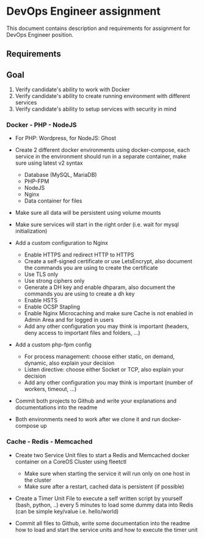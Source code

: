# DevOps Engineer assignment

This document contains description and requirements for assignment for DevOps Engineer position.

## Requirements

## Goal

1. Verify candidate's ability to work with Docker
2. Verify candidate's ability to create running environment with different services
3. Verify candidate's ability to setup services with security in mind

### Docker - PHP - NodeJS

* For PHP: Wordpress, for NodeJS: Ghost
* Create 2 different docker environments using docker-compose, each service in the environment should run in a separate container, make sure using latest v2 syntax

    * Database (MySQL, MariaDB)
    * PHP-FPM
    * NodeJS
    * Nginx
    * Data container for files

* Make sure all data will be persistent using volume mounts
* Make sure services will start in the right order (i.e. wait for mysql initialization)
* Add a custom configuration to Nginx

    * Enable HTTPS and redirect HTTP to HTTPS
    * Create a self-signed certificate or use LetsEncrypt, also document the commands you are using to create the certificate
    * Use TLS only
    * Use strong ciphers only
    * Generate a DH key and enable dhparam, also document the commands you are using to create a dh key
    * Enable	HSTS
    * Enable OCSP Stapling
    * Enable Nginx Microcaching and make sure Cache is not enabled in Admin Area and for logged in users
    * Add any other configuration you may think is important (headers, deny access to important files and folders, ...)

* Add a custom php-fpm config

    * For process management: choose either static, on demand, dynamic, also explain your decision
    * Listen directive: choose either Socket or TCP, also explain your decision
    * Add any other configuration you may think is important (number of workers, timeout, …)

* Commit both projects to Github and write your explanations and documentations into the readme
* Both environments need to work after we clone it and run docker-compose up

### Cache - Redis - Memcached

* Create two Service Unit files to start a Redis and Memcached docker container on a CoreOS Cluster using fleetctl

    * Make sure when starting the service it will run only on one host in the cluster
    * Make sure after a restart, cached data is persistent (if possible)

* Create a Timer Unit File to execute a self written script by yourself (bash, python, ..) every 5 minutes to load some dummy data into Redis (can be simple key/value i.e. hello/world)

* Commit all files to Github, write some documentation into the readme how to load and start the service units and how to execute the timer unit

